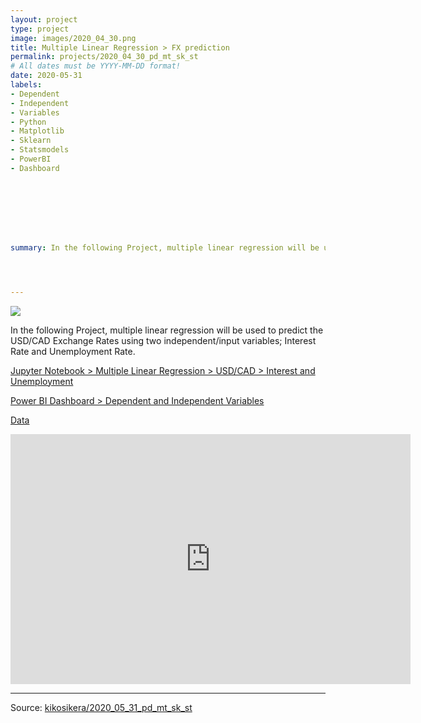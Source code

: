 ```yaml
---
layout: project
type: project
image: images/2020_04_30.png
title: Multiple Linear Regression > FX prediction
permalink: projects/2020_04_30_pd_mt_sk_st
# All dates must be YYYY-MM-DD format!
date: 2020-05-31
labels:
- Dependent
- Independent
- Variables
- Python
- Matplotlib
- Sklearn
- Statsmodels
- PowerBI
- Dashboard








summary: In the following Project, multiple linear regression will be used to predict the USD/CAD Exchange Rates using two independent/input variables; Interest Rate and Unemployment Rate.




---
```


<img class="ui image" src="{{ site.baseurl }}/images/2020_04_30_pannel.png">

In the following Project, multiple linear regression will be used to predict the USD/CAD Exchange Rates using two independent/input variables; Interest Rate and Unemployment Rate.


[Jupyter Notebook > Multiple Linear Regression >  USD/CAD > Interest and Unemployment](https://colab.research.google.com/gist/kikosikera/c07eecac993410e884e5f7cfd3e6caa5/2020_04_30_pd_mt_sk_st.ipynb?authuser=1)

[Power BI Dashboard > Dependent and Independent Variables](https://app.powerbi.com/view?r=eyJrIjoiZTgzM2VjMWEtYWU0MC00NmI5LWE5NjEtMzQ2MGY1OTFlOTBiIiwidCI6ImExNDIyNjkwLWFhNDMtNDc2ZS1hN2M5LTMxMDQxYzg1YzI3NSJ9)

[Data](https://github.com/kikosikera/2020_04_30_pd_mt_sk_st/tree/master/data)

<iframe width="640" height="400" src="https://app.powerbi.com/view?r=eyJrIjoiZTgzM2VjMWEtYWU0MC00NmI5LWE5NjEtMzQ2MGY1OTFlOTBiIiwidCI6ImExNDIyNjkwLWFhNDMtNDc2ZS1hN2M5LTMxMDQxYzg1YzI3NSJ9" frameborder="0" allowFullScreen="true"></iframe>


<hr>

Source: <a href="https://github.com/kikosikera/2020_04_30_pd_mt_sk_st"><i class="large github icon"></i>kikosikera/2020_05_31_pd_mt_sk_st</a>
